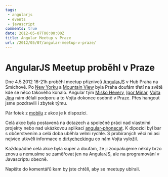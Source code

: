 ```yaml
---
tags: 
 - angularjs
 - events
 - javascript
comments: true
date: 2012-05-07T00:00:00Z
title: Angular Meetup v Praze
url: /2012/05/07/angular-meetup-v-praze/
---
```


# AngularJS Meetup proběhl v Praze

Dne 4.5.2012 16-21h proběhl meetup přiznivců [AngularJS](http://www.angularjs.org) v Hub Praha na Smíchově. Po [New Yorku](http://www.meetup.com/AngularJS-NYC/events/63007142/) a [Mountain View](http://www.meetup.com/AngularJS-MTV/events/62918252/) byla Praha doufám třetí na světě kde se něco takového konalo. Angular tým [Misko Hevery](https://twitter.com/#!/mhevery), [Igor Minar](https://twitter.com/#!/IgorMinar/), [Vojta Jína](https://twitter.com/#!/vojtajina/) nám dělali podporu a to Vojta dokonce osobně v Praze. Přes hangout jsme pozdravili i zbytek týmu.

Pár fotek z [mobilu](https://plus.google.com/photos/113391188023467233438/albums/5738773000511139121) z akce je k dispozici. 

Celá akce byla postavená na dotazech a společné práci nad vlastními projekty nebo nad ukázkovou aplikací [angular-phonecat](http://docs.angularjs.org/tutorial/). K dipozici byl bar s občerstvením a celá doba uběhla velmi rychle. S probíraných věcí mi asi nejvíce utkvěli informace o [dirtycheckingu](http://stackoverflow.com/questions/9682092/databinding-in-angularjs) co nám Vojta vyložil.

Každopádně celá akce byla super a doufám, že ji zoopakujeme někdy brzo znovu a nemusíme se zaměřovat jen na AngularJS, ale na programování v Javascriptu obecně. 

Napište do komentářů kam by jste chtěli, aby se meetupy ubírali.
